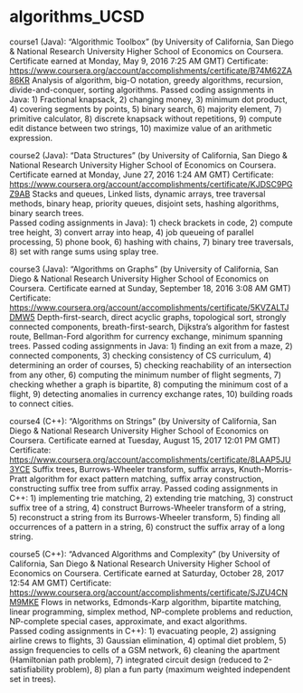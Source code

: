 # algorithms_UCSD

course1 (Java): “Algorithmic Toolbox” (by University of California, San Diego & National Research University Higher School of Economics on Coursera. Certificate earned at Monday, May 9, 2016 7:25 AM GMT)
Certificate: https://www.coursera.org/account/accomplishments/certificate/B74M62ZA86KR
Analysis of algorithm, big-O notation, greedy algorithms, recursion, divide-and-conquer, sorting algorithms. Passed coding assignments in Java: 1) Fractional knapsack, 2) changing money, 3) minimum dot product, 4) covering segments by points, 5) binary search, 6) majority element, 7) primitive calculator, 8) discrete knapsack without repetitions, 9) compute edit distance between two strings, 10) maximize value of an arithmetic expression.     

course2 (Java): “Data Structures” (by University of California, San Diego & National Research University Higher School of Economics on Coursera. Certificate earned at Monday, June 27, 2016 1:24 AM GMT) 
Certificate: https://www.coursera.org/account/accomplishments/certificate/KJDSC9PGZ9AB
Stacks and queues, Linked lists, dynamic arrays, tree traversal methods, binary heap, priority queues, disjoint sets, hashing algorithms, binary search trees.      
Passed coding assignments in Java): 1) check brackets in code, 2) compute tree height, 3) convert array into heap, 4) job queueing of parallel processing, 5) phone book, 6) hashing with chains, 7) binary tree traversals, 8) set with range sums using splay tree. 

course3 (Java): “Algorithms on Graphs” (by University of California, San Diego & National Research University Higher School of Economics on Coursera. Certificate earned at Sunday, September 18, 2016 3:08 AM GMT) 
Certificate: https://www.coursera.org/account/accomplishments/certificate/5KVZALTJDMW5
Depth-first-search, direct acyclic graphs, topological sort, strongly connected components, breath-first-search, Dijkstra’s algorithm for fastest route, Bellman-Ford algorithm for currency exchange, minimum spanning trees.
Passed coding assignments in Java: 1) finding an exit from a maze, 2) connected components, 3) checking consistency of CS curriculum, 4) determining an order of courses, 5) checking reachability of an intersection from any other, 6) computing the minimum number of flight segments, 7) checking whether a graph is bipartite, 8) computing the minimum cost of a flight, 9) detecting anomalies in currency exchange rates, 10) building roads to connect cities.

course4 (C++): “Algorithms on Strings” (by University of California, San Diego & National Research University Higher School of Economics on Coursera. Certificate earned at Tuesday, August 15, 2017 12:01 PM GMT) 
Certificate: https://www.coursera.org/account/accomplishments/certificate/8LAAP5JU3YCE
Suffix trees, Burrows-Wheeler transform, suffix arrays, Knuth-Morris-Pratt algorithm for exact pattern matching, suffix array construction, constructing suffix tree from suffix array. 
Passed coding assignments in C++: 1) implementing trie matching, 2) extending trie matching, 3) construct suffix tree of a string, 4) construct Burrows-Wheeler transform of a string, 5) reconstruct a string from its Burrows-Wheeler transform, 5) finding all occurrences of a pattern in a string, 6) construct the suffix array of a long string.  

course5 (C++): “Advanced Algorithms and Complexity” (by University of California, San Diego & National Research University Higher School of Economics on Coursera. Certificate earned at Saturday, October 28, 2017 12:54 AM GMT)
Certificate: https://www.coursera.org/account/accomplishments/certificate/SJZU4CNM9MKE
Flows in networks, Edmonds-Karp algorithm, bipartite matching, linear programming, simplex method, NP-complete problems and reduction, NP-complete special cases, approximate, and exact algorithms.  
Passed coding assignments in C++): 1) evacuating people, 2) assigning airline crews to flights, 3) Gaussian elimination, 4) optimal diet problem, 5) assign frequencies to cells of a GSM network, 6) cleaning the apartment
(Hamiltonian path problem), 7) integrated circuit design (reduced to 2-satisfiability problem), 8) plan a fun party (maximum weighted independent set in trees).
